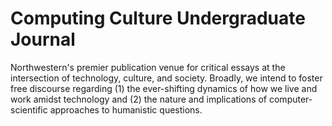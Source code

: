 # Computing Culture Undergraduate Journal
Northwestern's premier publication venue for critical essays at the intersection of technology, culture, and society. Broadly, we intend to foster free discourse regarding (1) the ever-shifting dynamics of how we live and work amidst technology and (2) the nature and implications of computer-scientific approaches to humanistic questions.

